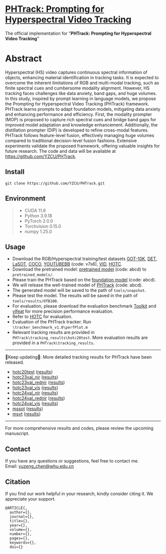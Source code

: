 # [PHTrack: Prompting for Hyperspectral Video Tracking](https://ieeexplore.ieee.org/abstract/document/10680554)
The official implementation for "**PHTrack: Prompting for Hyperspectral Video Tracking**"

# Abstract
Hyperspectral (HS) video captures continuous spectral information of objects, enhancing material identification in tracking tasks. It is expected to overcome the inherent limitations of RGB and multi-modal tracking, such as finite spectral cues and cumbersome modality alignment. However, HS tracking faces challenges like data anxiety, band gaps, and huge volumes. In this study, inspired by prompt learning in language models, we propose the Prompting for Hyperspectral Video Tracking (PHTrack) framework. PHTrack learns prompts to adapt foundation models, mitigating data anxiety and enhancing performance and efficiency. First, the modality prompter (MOP) is proposed to capture rich spectral cues and bridge band gaps for improved model adaptation and knowledge enhancement. Additionally, the distillation prompter (DIP) is developed to refine cross-modal features. PHTrack follows feature-level fusion, effectively managing huge volumes compared to traditional decision-level fusion fashions. Extensive experiments validate the proposed framework, offering valuable insights for future research. The code and data will be available at https://github.com/YZCU/PHTrack.
##  Install
```
git clone https://github.com/YZCU/PHTrack.git
```
## Environment
 > * CUDA 11.8
 > * Python 3.9.18
 > * PyTorch 2.0.0
 > * Torchvision 0.15.0
 > * numpy 1.25.0
## Usage
- Download the RGB/Hyperspectral training/test datasets [GOT-10K](http://got-10k.aitestunion.com/downloads), [DET](http://image-net.org/challenges/LSVRC/2017/), [LaSOT](https://cis.temple.edu/lasot/), [COCO](http://cocodataset.org), [YOUTUBEBB](https://pan.baidu.com/s/1gQKmi7o7HCw954JriLXYvg) (code: v7s6), [VID](http://image-net.org/challenges/LSVRC/2017/), [HOTC](https://www.hsitracking.com/hot2020/).
- Download the pretrained model: [pretrained model](https://pan.baidu.com/s/19pmFUAA0Bvj0s0GP_4xccA) (code: abcd) to `pretrained_models/`.
- Please train the PHTrack based on the [foundation model](https://pan.baidu.com/s/19pmFUAA0Bvj0s0GP_4xccA) (code: abcd).
- We will release the well-trained model of [PHTrack](https://pan.baidu.com/s/1TpODrs5IbnfXKyNC1N0uOAA) (code: abcd).
- The generated model will be saved to the path of `tools/snapshot`.
- Please test the model. The results will be saved in the path of `tools/results/OTB100`.
- For evaluation, please download the evaluation benchmark [Toolkit](http://cvlab.hanyang.ac.kr/tracker_benchmark/) and [vlfeat](http://www.vlfeat.org/index.html) for more precision performance evaluation.
- Refer to [HOTC](https://www.hsitracking.com/hot2022/) for evaluation.
- Evaluation of the PHTrack tracker. Run `\tracker_benchmark_v1.0\perfPlot.m`
- Relevant tracking results are provided in `PHTrack\tracking_results\hotc20test`. More evaluation results are provided in a `PHTrack\tracking_results`.
--------------------------------------------------------------------------------------
:running:Keep updating:running:: More detailed tracking results for PHTrack have been released.
- [hotc20test](https://www.hsitracking.com/) ([results](https://github.com/YZCU/PHTrack/tree/master/tracking_results))
- [hotc23val_nir](https://www.hsitracking.com/) ([results](https://github.com/YZCU/PHTrack/tree/master/tracking_results))
- [hotc23val_rednir](https://www.hsitracking.com/) ([results](https://github.com/YZCU/PHTrack/tree/master/tracking_results))
- [hotc23val_vis](https://www.hsitracking.com/) ([results](https://github.com/YZCU/PHTrack/tree/master/tracking_results))
- [hotc24val_nir](https://www.hsitracking.com/) ([results](https://github.com/YZCU/PHTrack/tree/master/tracking_results))
- [hotc24val_rednir](https://www.hsitracking.com/) ([results](https://github.com/YZCU/PHTrack/tree/master/tracking_results))
- [hotc24val_vis](https://www.hsitracking.com/) ([results](https://github.com/YZCU/PHTrack/tree/master/tracking_results))
- [mssot](https://www.sciencedirect.com/science/article/pii/S0924271623002551) ([results](https://github.com/YZCU/PHTrack/tree/master/tracking_results))
- [msvt](https://www.sciencedirect.com/science/article/pii/S0924271621002860) ([results](https://github.com/YZCU/PHTrack/tree/master/tracking_results))
--------------------------------------------------------------------------------------
For more comprehensive results and codes, please review the upcoming manuscript.

## Contact
If you have any questions or suggestions, feel free to contact me.  
Email: yuzeng_chen@whu.edu.cn
## Citation
If you find our work helpful in your research, kindly consider citing it. We appreciate your support.

```
@ARTICLE{,
  author={},
  journal={}, 
  title={}, 
  year={},
  volume={},
  number={},
  pages={},
  keywords={},
  doi={}
```

